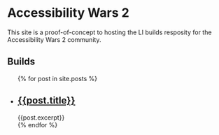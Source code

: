 # Accessibility Wars 2

This site is a proof-of-concept to hosting the LI builds resposity for the Accessibility Wars 2 community.

## Builds

<ul>
	{% for post in site.posts %}
	<li>
		<h2><a href="{{post.url | relative_url}}">{{post.title}}</a></h2>
		{{post.excerpt}}
	</li>
	{% endfor %}
</ul>
